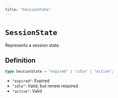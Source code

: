 ```yaml
---
title: "SessionState"
---
```


# `SessionState`

Represents a session state.

## Definition

```ts
type SessionState = "expired" | "idle" | "active";
```

- `"expired"`: Expired
- `"idle"`: Valid, but renew required
- `"active"`: Valid
